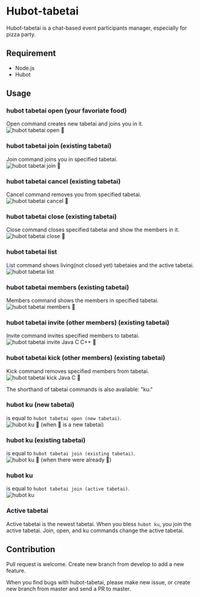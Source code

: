Hubot-tabetai
=============

Hubot-tabetai is a chat-based event participants manager, especially for pizza party.

## Requirement
* Node.js
* Hubot

## Usage
### hubot tabetai open (your favoriate food)
Open command creates new tabetai and joins you in it.  
![hubot tabetai open :pizza:](https://gyazo.com/1f0382ed083a71e21ed54b6c77d8405a.png)
### hubot tabetai join (existing tabetai)
Join command joins you in specified tabetai.  
![hubot tabetai join :pizza:](https://gyazo.com/547d306c07eda4da63341372a07990a5.png)
### hubot tabetai cancel (existing tabetai)
Cancel command removes you from specified tabetai.  
![hubot tabetai cancel :pizza:](https://gyazo.com/832a7eb79bdaab14f182df4e35af72a1.png)
### hubot tabetai close (existing tabetai)
Close command closes specified tabetai and show the members in it.  
![hubot tabetai close :pizza:](https://gyazo.com/e38a82c3faafa654e428b7ab6daf88da.png)
### hubot tabetai list
List command shows living(not closed yet) tabetaies and the active tabetai.  
![hubot tabetai list](https://gyazo.com/df48e01189f100a9e83b4d24030a6fd5.png)
### hubot tabetai members (existing tabetai)
Members command shows the members in specified tabetai.  
![hubot tabetai members :pizza:](https://gyazo.com/1df42946238e0fd6ffde3ba396547c34.png)
### hubot tabetai invite (other members) (existing tabetai)
Invite command invites specified members to tabetai.  
![hubot tabetai invite Java C C++ :pizza:](https://gyazo.com/3373d932d5fd1808e132b83f44db0aa1.png)
### hubot tabetai kick (other members) (existing tabetai)
Kick command removes specified members from tabetai.  
![hubot tabetai kick Java C :pizza:](https://gyazo.com/abd31ed509159503401953609ae7af73.png)

The shorthand of tabetai commands is also available: "ku."

### hubot ku (new tabetai)
is equal to `hubot tabetai open (new tabetai)`.  
![hubot ku :pizza: (when :pizza: is a new tabetai)](https://gyazo.com/0a5ead82741ed071a19f3ef696b08f9a.png)
### hubot ku (existing tabetai)
is equal to `hubot tabetai join (existing tabetai)`.  
![hubot ku :pizza: (when there were already :pizza:)](https://gyazo.com/4ab4452680354557b47416221fda7572.png)
### hubot ku
is equal to `hubot tabetai join (active tabetai)`.  
![hubot ku](https://gyazo.com/90c8ad35039d6cef89ad51f7dfe4d660.png)

### Active tabetai
Active tabetai is the newest tabetai. When you bless `hubot ku`, you join the active tabetai.
Join, open, and ku commands change the active tabetai.

## Contribution
Pull request is welcome. Create new branch from develop to add a new feature.

When you find bugs with hubot-tabetai, please make new issue, or create new branch from master and send a PR to master.
